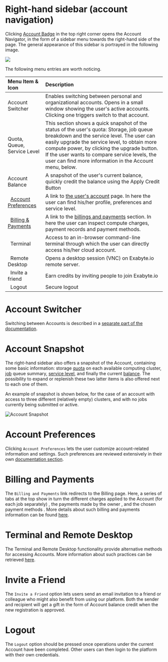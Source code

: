 # Right-hand sidebar (account navigation)

Clicking [Account Badge](/accounts/ui/account-badge.md) in the top right corner opens the Account Navigator, in the form of a sidebar menu towards the right-hand side of the page. The general appearance of this sidebar is portrayed in the following image.

<img src="/images/ui-right-sidebar.png"/>

The following menu entries are worth noticing.

| Menu Item & Icon                                                            | Description
|:-----------------------------------------------------------------------   |:-------------
| Account Switcher                                                        | Enables switching between personal and organizational accounts. Opens in a small window showing the user's active accounts. Clicking one triggers switch to that account.
| Quota, Queue, Service Level                                             | This section shows a quick snapshot of the status of the user's quota: Storage, job queue breakdown and the service level. The user can easily upgrade the service level, to obtain more compute power, by clicking the upgrade button. If the user wants to compare service levels, the user can find more information in the Account menu, below.
| Account Balance                                                         | A snapshot of the user's current balance, quickly credit the balance using the Apply Credit Button
| <i class="zmdi zmdi-settings"></i> &nbsp; [Account Preferences](../billing/settings-and-profile.md)                           | A link to [the user's account](../billing/settings-and-profile) page. In here the user can find his/her profile, preferences and service level.
| <i class="zmdi zmdi-card"></i> &nbsp; [Billing & Payments](../billing/billing-and-payments.md)               | A link to the [billings and payments](../billing/billing-and-payments.md) section. In here the user can inspect compute charges, payment records and payment methods.
| <i class="fa fa-terminal"></i> &nbsp; Terminal                                                                | Access to an in-browser command-line terminal through which the user can directly access his/her cloud account.
| <i class="fa fa-desktop"></i> &nbsp; Remote Desktop                                                          | Opens a desktop session (VNC) on Exabyte.io remote server.
| <i class="zmdi zmdi-accounts-add"></i> &nbsp; Invite a friend                                                         | Earn credits by inviting people to join Exabyte.io
| <i class="zmdi zmdi-power"></i> &nbsp; Logout                                                                  | Secure logout


# Account Switcher

Switching between Accounts is described in a [separate part of the documentation](/accounts/ui/switcher.md).

# Account Snapshot

The right-hand sidebar also offers a snapshot of the Account, containing some basic information: storage [quota](/accounts/quota.md) on each available computing cluster, [job](/jobs/overview.md) queue summary, [service level](/accounts/service-levels.md), and finally the current [balance](/accounts/balance.md). The possibility to expand or replenish these two latter items is also offered next to each one of them.

An example of snapshot is shown below, for the case of an account with access to three different (relatively empty) clusters, and with no jobs currently being submitted or active. 

![Account Snapshot](/images/account-snapshot.png "Account Snapshot")

# Account Preferences

Clicking `Account Preferences` <i class="zmdi zmdi-settings"></i> lets the user customize  account-related information and settings. Such  preferences are reviewed extensively in their own [documentation section](/accounts/ui/preferences-overview.md).

# Billing and Payments

The `Billing and Payments` link <i class="zmdi zmdi-card zmdi-hc-border"></i> redirects to the Billing page. Here, a series of tabs at the top show in turn the different charges applied to the Account (for each job separately) <i class="zmdi zmdi-file-text zmdi-hc-border"></i>, the payments made by the owner <i class="zmdi zmdi-file-plus zmdi-hc-border"></i>, and the chosen payment methods <i class="zmdi zmdi-card zmdi-hc-border"></i>. More details about such billing and payments information can be found [here](/accounts/accounting/overview.md).

# Terminal and Remote Desktop

The Terminal and Remote Desktop functionality provide alternative methods for accessing Accounts. More information about such practices can be retrieved [here](../../compute/cli/login.md).

# Invite a Friend

The `Invite a Friend` option  <i class="zmdi zmdi-accounts-add zmdi-hc-border"></i> lets users send an email invitation to a friend or colleague who might also benefit from using our platform. Both the sender and recipient will get a gift in the form of Account balance credit when the new registration is approved.

# Logout

The `Logout` option <i class="zmdi zmdi-power zmdi-hc-border"></i> should be pressed once operations under the current Account have been completed. Other users can then login to the platform with their own credentials.
